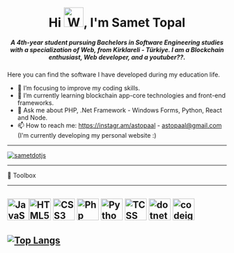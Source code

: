 <h1 align="center">Hi <img src="https://raw.githubusercontent.com/nixin72/nixin72/master/wave.gif" 
         alt="Waving hand animated gif"
         height="45"
         width="45" />, I'm Samet Topal</h1>
<h5 align="center">
A 4th-year student pursuing Bachelors in Software Engineering studies with a specialization of Web, from Kirklareli - Türkiye. I am a Blockchain enthusiast, Web developer, and a youtuber??.
</h5>


Here you can find the software I have developed during my education life.

- 🔭 I’m focusing to improve my coding skills.
- 🌱 I’m currently learning blockchain app-core technologies and front-end frameworks.
- 💬 Ask me about PHP, .Net Framework - Windows Forms, Python, React and Node.
- 📫 How to reach me: https://instagr.am/astopaal - astopaal@gmail.com (I'm currently developing my personal website :)

---

<p align="left"> <a href="https://twitter.com/sametdotjs" target="blank"><img src="https://img.shields.io/twitter/follow/sametdotjs?logo=twitter&style=for-the-badge" alt="sametdotjs" /></a> </p>

---

🧰 Toolbox

---

<img src="https://cdn.worldvectorlogo.com/logos/logo-javascript.svg" alt="JavaScript Logo" width="50" height="50"/><img src="https://cdn.worldvectorlogo.com/logos/html-1.svg" alt="HTML5 Logo" width="50" height="50"/>
<img src="https://cdn.worldvectorlogo.com/logos/css-3.svg" alt="CSS3 Logo" width="50" height="50"/> 
<img src="https://cdn.worldvectorlogo.com/logos/php-1.svg" alt="Php Logo" width="50" height="50"/> 
<img src="https://cdn.worldvectorlogo.com/logos/python-4.svg" alt="Python Logo" width="50" height="50"/> 
<img src="https://cdn.worldvectorlogo.com/logos/tailwind-css-1.svg" alt="TCSS Logo" width="50" height="50"/> 
<img src="https://cdn.worldvectorlogo.com/logos/dot-net-core-7.svg" alt="dotnetcore Logo" width="50" height="50"/> 
<img src="https://cdn.worldvectorlogo.com/logos/codeigniter.svg" alt="codeigniter Logo" width="50" height="50"/> 
---
[![Top Langs](https://github-readme-stats.vercel.app/api/top-langs/?username=astopaal&hide=java,html,css&theme=radical)](https://github.com/anuraghazra/github-readme-stats)
---
